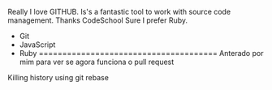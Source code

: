 Really I love GITHUB.
Is's a fantastic tool to work with source code management.
Thanks CodeSchool
Sure I prefer Ruby.
* Git
* JavaScript
* Ruby
======================================
Anterado por mim para ver se agora funciona
o pull request

Killing history using git rebase
